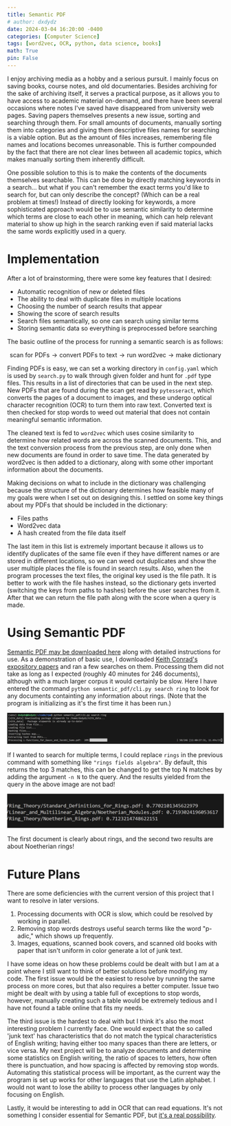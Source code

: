 ```yaml
---
title: Semantic PDF
# author: dxdydz
date: 2024-03-04 16:20:00 -0400
categories: [Computer Science]
tags: [word2vec, OCR, python, data science, books]
math: True
pin: False
---
```


I enjoy archiving media as a hobby and a serious pursuit. I mainly focus on saving books, course notes, and old documentaries. Besides archiving for the sake of archiving itself, it serves a practical purpose, as it allows you to have access to academic material on-demand, and there have been several occasions where notes I've saved have disappeared from university web pages. Saving papers themselves presents a new issue, sorting and searching through them. For small amounts of documents, manually sorting them into categories and giving them descriptive files names for searching is a viable option. But as the amount of files increases, remembering file names and locations becomes unreasonable. This is further compounded by the fact that there are not clear lines between all academic topics, which makes manually sorting them inherently difficult.

One possible solution to this is to make the contents of the documents themselves searchable. This can be done by directly matching keywords in a search... but what if you can't remember the exact terms you'd like to search for, but can only describe the concept? (Which can be a real problem at times!) Instead of directly looking for keywords, a more sophisticated approach would be to use semantic similarity to determine which terms are close to each other in meaning, which can help relevant material to show up high in the search ranking even if said material lacks the same words explicitly used in a query.

# Implementation

After a lot of brainstorming, there were some key features that I desired:

- Automatic recognition of new or deleted files
- The ability to deal with duplicate files in multiple locations
- Choosing the number of search results that appear
- Showing the score of search results
- Search files semantically, so one can search using similar terms
- Storing semantic data so everything is preprocessed before searching

The basic outline of the process for running a semantic search is as follows:

$$\text{scan for PDFs}\rightarrow\text{convert PDFs to text}\rightarrow\text{run word2vec}\rightarrow\text{make dictionary}$$

Finding PDFs is easy, we can set a working directory in `config.yaml` which is used by `search.py` to walk through given folder and hunt for `.pdf` type files. This results in a list of directories that can be used in the next step. New PDFs that are found during the scan get read by `pytesseract`, which converts the pages of a document to images, and these undergo optical character recognition (OCR) to turn them into raw text. Converted text is then checked for stop words to weed out material that does not contain meaningful semantic information.

The cleaned text is fed to `word2vec` which uses cosine similarity to determine how related words are across the scanned documents. This, and the text conversion process from the previous step, are only done when new documents are found in order to save time. The data generated by word2vec is then added to a dictionary, along with some other important information about the documents.

Making decisions on what to include in the dictionary was challenging because the structure of the dictionary determines how feasible many of my goals were when I set out on designing this. I settled on some key things about my PDFs that should be included in the dictionary:

- Files paths
- Word2vec data
- A hash created from the file data itself

The last item in this list is extremely important because it allows us to identify duplicates of the same file even if they have different names or are stored in different locations, so we can weed out duplicates and show the user multiple places the file is found in search results. Also, when the program processes the text files, the original key used is the file path. It is better to work with the file hashes instead, so the dictionary gets inverted (switching the keys from paths to hashes) before the user searches from it. After that we can return the file path along with the score when a query is made.

# Using Semantic PDF

[Semantic PDF may be downloaded here](https://github.com/VolumeElement/SemanticPDF) along with detailed instructions for use. As a demonstration of basic use, I downloaded [Keith Conrad's expository papers](https://kconrad.math.uconn.edu/blurbs/) and ran a few searches on them. Processing them did not take as long as I expected (roughly 40 minutes for 246 documents), although with a much larger corpus it would certainly be slow. Here I have entered the command `python semantic_pdf/cli.py search ring` to look for any documents containting any information about rings. (Note that the program is initializing as it's the first time it has been run.)

<center><a href="https://raw.githubusercontent.com/VolumeElement/VolumeElement.github.io/main/images/search_1.png"><img src="https://github.com/VolumeElement/VolumeElement.github.io/blob/main/images/search_1.png?raw=true" alt="centered image" height="auto" width="" title="source: github.com" /></a></center>

If I wanted to search for multiple terms, I could replace `rings` in the previous command with something like `"rings fields algebra"`. By default, this returns the top 3 matches, this can be changed to get the top N matches by adding the argument `-n N` to the query. And the results yielded from the query in the above image are not bad!

<center><a href="https://raw.githubusercontent.com/VolumeElement/VolumeElement.github.io/main/images/search_results_1.png"><img src="https://github.com/VolumeElement/VolumeElement.github.io/blob/main/images/search_results_1.png?raw=true" alt="centered image" height="auto" width="" title="source: github.com" /></a></center>

The first document is clearly about rings, and the second two results are about Noetherian rings!

# Future Plans

There are some deficiencies with the current version of this project that I want to resolve in later versions.

1. Processing documents with OCR is slow, which could be resolved by working in parallel.
2. Removing stop words destroys useful search terms like the word "p-adic," which shows up frequently.
3. Images, equations, scanned book covers, and scanned old books with paper that isn't uniform in color generate a lot of junk text.

I have some ideas on how these problems could be dealt with but I am at a point where I still want to think of better solutions before modifying my code. The first issue would be the easiest to resolve by running the same process on more cores, but that also requires a better computer. Issue two might be dealt with by using a table full of exceptions to stop words, however, manually creating such a table would be extremely tedious and I have not found a table online that fits my needs.

The third issue is the hardest to deal with but I think it's also the most interesting problem I currently face. One would expect that the so called 'junk text' has characteristics that do not match the typical characteristics of English writing; having either too many spaces than there are letters, or vice versa. My next project will be to analyze documents and determine some statistics on English writing, the ratio of spaces to letters, how often there is punctuation, and how spacing is affected by removing stop words. Automating this statistical process will be important, as the current way the program is set up works for other languages that use the Latin alphabet. I would not want to lose the ability to process other languages by only focusing on English.

Lastly, it would be interesting to add in OCR that can read equations. It's not something I consider essential for Semantic PDF, but [it's a real possibility](https://lukas-blecher.github.io/LaTeX-OCR/).